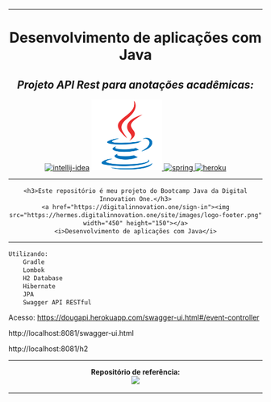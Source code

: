 <hr/>
<div align="center">
    <h1>Desenvolvimento de aplicações com Java</h1>
    <h2><i>Projeto API Rest para anotações acadêmicas:</i></h2>
    <a href="https://www.jetbrains.com/idea/" target="_blank"><img src="https://img.icons8.com/color/96/000000/intellij-idea.png" alt="intellij-idea" width="140" height="140"/></a>
    <a href="https://www.java.com" target="_blank"> <img src="https://raw.githubusercontent.com/devicons/devicon/master/icons/java/java-original.svg" alt="java" width="140" height="140"/> </a>
    <a href="https://start.spring.io/" target="_blank"> <img src="https://www.vectorlogo.zone/logos/springio/springio-icon.svg" alt="spring" width="140" height="140"/> </a>
    <a href="https://heroku.com" target="_blank"> <img src="https://www.vectorlogo.zone/logos/heroku/heroku-icon.svg" alt="heroku" width="140" height="140"/> </a>  <hr/>     

    <h3>Este repositório é meu projeto do Bootcamp Java da Digital Innovation One.</h3>
    <a href="https://digitalinnovation.one/sign-in"><img src="https://hermes.digitalinnovation.one/site/images/logo-footer.png" width="450" height="150"></a>
    <i>Desenvolvimento de aplicações com Java</i>
</div>
<hr/>

    Utilizando:
	    Gradle
	    Lombok
	    H2 Database
	    Hibernate
	    JPA
	    Swagger API RESTful

Acesso:
https://dougapi.herokuapp.com/swagger-ui.html#/event-controller

http://localhost:8081/swagger-ui.html

http://localhost:8081/h2

<hr/>
<div align="center">
    <b>Repositório de referência:</b><br>
    <a href="https://github.com/rpeleias/personapi_digital_innovation_one"><img src="https://img.icons8.com/ios-filled/50/000000/github.png"/></a>
    <hr/>
</div>
